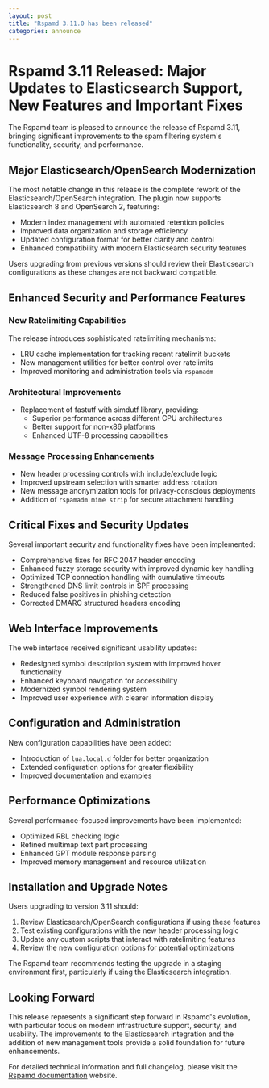 ```yaml
---
layout: post
title: "Rspamd 3.11.0 has been released"
categories: announce
---
```


# Rspamd 3.11 Released: Major Updates to Elasticsearch Support, New Features and Important Fixes

The Rspamd team is pleased to announce the release of Rspamd 3.11, bringing significant improvements to the spam filtering system's functionality, security, and performance.

## Major Elasticsearch/OpenSearch Modernization

The most notable change in this release is the complete rework of the Elasticsearch/OpenSearch integration. The plugin now supports Elasticsearch 8 and OpenSearch 2, featuring:

- Modern index management with automated retention policies
- Improved data organization and storage efficiency
- Updated configuration format for better clarity and control
- Enhanced compatibility with modern Elasticsearch security features

Users upgrading from previous versions should review their Elasticsearch configurations as these changes are not backward compatible.

## Enhanced Security and Performance Features

### New Ratelimiting Capabilities
The release introduces sophisticated ratelimiting mechanisms:
- LRU cache implementation for tracking recent ratelimit buckets
- New management utilities for better control over ratelimits
- Improved monitoring and administration tools via `rspamadm`

### Architectural Improvements
- Replacement of fastutf with simdutf library, providing:
  - Superior performance across different CPU architectures
  - Better support for non-x86 platforms
  - Enhanced UTF-8 processing capabilities

### Message Processing Enhancements
- New header processing controls with include/exclude logic
- Improved upstream selection with smarter address rotation
- New message anonymization tools for privacy-conscious deployments
- Addition of `rspamadm mime strip` for secure attachment handling

## Critical Fixes and Security Updates

Several important security and functionality fixes have been implemented:

- Comprehensive fixes for RFC 2047 header encoding
- Enhanced fuzzy storage security with improved dynamic key handling
- Optimized TCP connection handling with cumulative timeouts
- Strengthened DNS limit controls in SPF processing
- Reduced false positives in phishing detection
- Corrected DMARC structured headers encoding

## Web Interface Improvements

The web interface received significant usability updates:
- Redesigned symbol description system with improved hover functionality
- Enhanced keyboard navigation for accessibility
- Modernized symbol rendering system
- Improved user experience with clearer information display

## Configuration and Administration

New configuration capabilities have been added:
- Introduction of `lua.local.d` folder for better organization
- Extended configuration options for greater flexibility
- Improved documentation and examples

## Performance Optimizations

Several performance-focused improvements have been implemented:
- Optimized RBL checking logic
- Refined multimap text part processing
- Enhanced GPT module response parsing
- Improved memory management and resource utilization

## Installation and Upgrade Notes

Users upgrading to version 3.11 should:
1. Review Elasticsearch/OpenSearch configurations if using these features
2. Test existing configurations with the new header processing logic
3. Update any custom scripts that interact with ratelimiting features
4. Review the new configuration options for potential optimizations

The Rspamd team recommends testing the upgrade in a staging environment first, particularly if using the Elasticsearch integration.

## Looking Forward

This release represents a significant step forward in Rspamd's evolution, with particular focus on modern infrastructure support, security, and usability. The improvements to the Elasticsearch integration and the addition of new management tools provide a solid foundation for future enhancements.

For detailed technical information and full changelog, please visit the [Rspamd documentation](https://rspamd.com/doc/) website.
